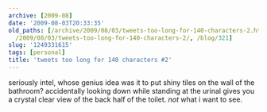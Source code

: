 ```yaml
---
archive: [2009-08]
date: '2009-08-03T20:33:35'
old_paths: [/archive/2009/08/03/tweets-too-long-for-140-characters-2.html, /wp/2009/08/03/tweets-too-long-for-140-characters-2/,
  /2009/08/03/tweets-too-long-for-140-characters-2/, /blog/321]
slug: '1249331615'
tags: [personal]
title: 'tweets too long for 140 characters #2'
---
```


seriously intel, whose genius idea was it to put shiny tiles on the wall
of the bathroom? accidentally looking down while standing at the urinal
gives you a crystal clear view of the back half of the toilet. _not_ what
i want to see.

